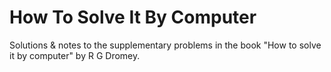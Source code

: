 # How To Solve It By Computer
Solutions &amp; notes to the supplementary problems in the book "How to solve it by computer" by R G Dromey.

